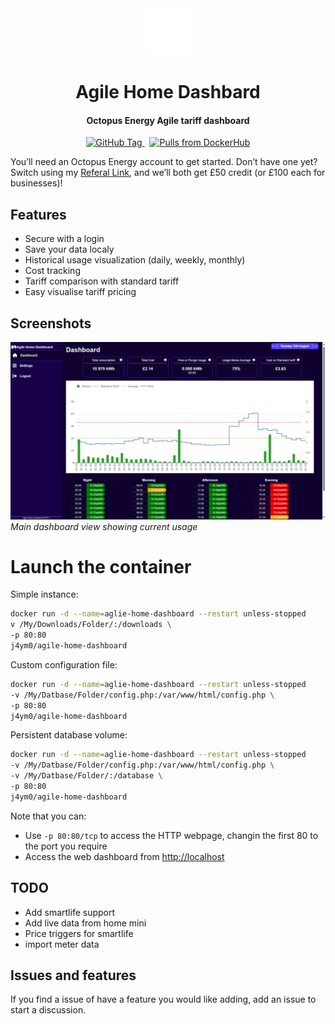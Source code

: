 <div align="center">
  <a href="https://github.com/j4ym0/agile-home-dashboard/releases">
    <img alt="agile-home-dashboard" src="https://github.com/j4ym0/agile-home-dashboard/blob/main/readme/logo.png?raw=true" height="75px" />
  </a>
  <h1>Agile Home Dashbard</h1>
  <h4>Octopus Energy Agile tariff dashboard</h4>
  <a href="https://github.com/j4ym0/agile-home-dashboard/releases">
    <img alt="GitHub Tag" src="https://img.shields.io/github/v/tag/j4ym0/agile-home-dashboard">
  </a>&nbsp;
  <a href="https://hub.docker.com/r/j4ym0/agile-home-dashboard">
    <img alt="Pulls from DockerHub" src="https://img.shields.io/docker/pulls/j4ym0/agile-home-dashboard.svg?style=flat-square" />
  </a>
</div>

You’ll need an Octopus Energy account to get started. Don’t have one yet? Switch using my [Referal Link](https://share.octopus.energy/brave-sage-915), and we’ll both get £50 credit (or £100 each for businesses)!

## Features

- Secure with a login
- Save your data localy
- Historical usage visualization (daily, weekly, monthly)
- Cost tracking
- Tariff comparison with standard tariff
- Easy visualise tariff pricing

## Screenshots

![Dashboard Screenshot](https://github.com/j4ym0/agile-home-dashboard/blob/main/readme/screenshot1.png?raw=true)
*Main dashboard view showing current usage*

# Launch the container

Simple instance:
```bash
docker run -d --name=aglie-home-dashboard --restart unless-stopped 
v /My/Downloads/Folder/:/downloads \
-p 80:80
j4ym0/agile-home-dashboard
```

Custom configuration file:
```bash
docker run -d --name=aglie-home-dashboard --restart unless-stopped 
-v /My/Datbase/Folder/config.php:/var/www/html/config.php \
-p 80:80
j4ym0/agile-home-dashboard
```

Persistent database volume:
```bash
docker run -d --name=aglie-home-dashboard --restart unless-stopped 
-v /My/Datbase/Folder/config.php:/var/www/html/config.php \
-v /My/Datbase/Folder/:/database \
-p 80:80
j4ym0/agile-home-dashboard
```

Note that you can:
 - Use `-p 80:80/tcp` to access the HTTP webpage, changin the first 80 to the port you require
 - Access the web dashboard from [http://localhost](http://localhost)

## TODO

 - Add smartlife support
 - Add live data from home mini
 - Price triggers for smartlife
 - import meter data 

## Issues and features 

If you find a issue of have a feature you would like adding, add an issue to start a discussion.
